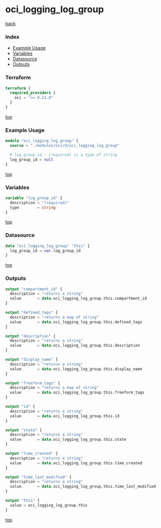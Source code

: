 # oci_logging_log_group

[back](../oci.md)

### Index

- [Example Usage](#example-usage)
- [Variables](#variables)
- [Datasource](#datasource)
- [Outputs](#outputs)

### Terraform

```terraform
terraform {
  required_providers {
    oci = ">= 4.21.0"
  }
}
```

[top](#index)

### Example Usage

```terraform
module "oci_logging_log_group" {
  source = "./modules/oci/d/oci_logging_log_group"

  # log_group_id - (required) is a type of string
  log_group_id = null
}
```

[top](#index)

### Variables

```terraform
variable "log_group_id" {
  description = "(required)"
  type        = string
}
```

[top](#index)

### Datasource

```terraform
data "oci_logging_log_group" "this" {
  log_group_id = var.log_group_id
}
```

[top](#index)

### Outputs

```terraform
output "compartment_id" {
  description = "returns a string"
  value       = data.oci_logging_log_group.this.compartment_id
}

output "defined_tags" {
  description = "returns a map of string"
  value       = data.oci_logging_log_group.this.defined_tags
}

output "description" {
  description = "returns a string"
  value       = data.oci_logging_log_group.this.description
}

output "display_name" {
  description = "returns a string"
  value       = data.oci_logging_log_group.this.display_name
}

output "freeform_tags" {
  description = "returns a map of string"
  value       = data.oci_logging_log_group.this.freeform_tags
}

output "id" {
  description = "returns a string"
  value       = data.oci_logging_log_group.this.id
}

output "state" {
  description = "returns a string"
  value       = data.oci_logging_log_group.this.state
}

output "time_created" {
  description = "returns a string"
  value       = data.oci_logging_log_group.this.time_created
}

output "time_last_modified" {
  description = "returns a string"
  value       = data.oci_logging_log_group.this.time_last_modified
}

output "this" {
  value = oci_logging_log_group.this
}
```

[top](#index)